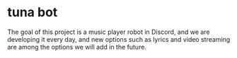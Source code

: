  # tuna bot

The goal of this project is a music player robot in Discord,
and we are developing it every day,
and new options such as lyrics and video streaming are among the options we will add in the future.